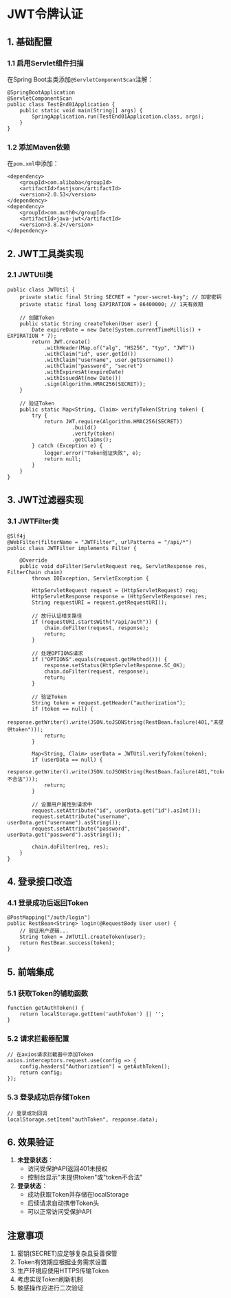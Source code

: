 # **JWT令牌认证**

## 1. 基础配置

### 1.1 启用Servlet组件扫描

在Spring Boot主类添加`@ServletComponentScan`注解：

```
@SpringBootApplication
@ServletComponentScan
public class TestEnd01Application {
    public static void main(String[] args) {
        SpringApplication.run(TestEnd01Application.class, args);
    }
}
```

### 1.2 添加Maven依赖

在`pom.xml`中添加：

```
<dependency>
    <groupId>com.alibaba</groupId>
    <artifactId>fastjson</artifactId>
    <version>2.0.53</version>
</dependency>
<dependency>
    <groupId>com.auth0</groupId>
    <artifactId>java-jwt</artifactId>
    <version>3.8.2</version>
</dependency>
```

## 2. JWT工具类实现

### 2.1 JWTUtil类

```
public class JWTUtil {
    private static final String SECRET = "your-secret-key"; // 加密密钥
    private static final long EXPIRATION = 86400000; // 1天有效期
    
    // 创建Token
    public static String createToken(User user) {
        Date expireDate = new Date(System.currentTimeMillis() + EXPIRATION * 7);
        return JWT.create()
            .withHeader(Map.of("alg", "HS256", "typ", "JWT"))
            .withClaim("id", user.getId())
            .withClaim("username", user.getUsername())
            .withClaim("password", "secret")
            .withExpiresAt(expireDate)
            .withIssuedAt(new Date())
            .sign(Algorithm.HMAC256(SECRET));
    }
    
    // 验证Token
    public static Map<String, Claim> verifyToken(String token) {
        try {
            return JWT.require(Algorithm.HMAC256(SECRET))
                     .build()
                     .verify(token)
                     .getClaims();
        } catch (Exception e) {
            logger.error("Token验证失败", e);
            return null;
        }
    }
}
```

## 3. JWT过滤器实现

### 3.1 JWTFilter类

```
@Slf4j
@WebFilter(filterName = "JWTFilter", urlPatterns = "/api/*")
public class JWTFilter implements Filter {
    
    @Override
    public void doFilter(ServletRequest req, ServletResponse res, FilterChain chain) 
        throws IOException, ServletException {
        
        HttpServletRequest request = (HttpServletRequest) req;
        HttpServletResponse response = (HttpServletResponse) res;
        String requestURI = request.getRequestURI();
        
        // 放行认证相关路径
        if (requestURI.startsWith("/api/auth")) {
            chain.doFilter(request, response);
            return;
        }
        
        // 处理OPTIONS请求
        if ("OPTIONS".equals(request.getMethod())) {
            response.setStatus(HttpServletResponse.SC_OK);
            chain.doFilter(request, response);
            return;
        }
        
        // 验证Token
        String token = request.getHeader("authorization");
        if (token == null) {
            response.getWriter().write(JSON.toJSONString(RestBean.failure(401,"未提供token")));
            return;
        }
        
        Map<String, Claim> userData = JWTUtil.verifyToken(token);
        if (userData == null) {
            response.getWriter().write(JSON.toJSONString(RestBean.failure(401,"token不合法")));
            return;
        }
        
        // 设置用户属性到请求中
        request.setAttribute("id", userData.get("id").asInt());
        request.setAttribute("username", userData.get("username").asString());
        request.setAttribute("password", userData.get("password").asString());
        
        chain.doFilter(req, res);
    }
}
```

## 4. 登录接口改造

### 4.1 登录成功后返回Token

```
@PostMapping("/auth/login")
public RestBean<String> login(@RequestBody User user) {
    // 验证用户逻辑...
    String token = JWTUtil.createToken(user);
    return RestBean.success(token);
}
```

## 5. 前端集成

### 5.1 获取Token的辅助函数

```
function getAuthToken() {
    return localStorage.getItem('authToken') || '';
}
```

### 5.2 请求拦截器配置

```
// 在axios请求拦截器中添加Token
axios.interceptors.request.use(config => {
    config.headers["Authorization"] = getAuthToken();
    return config;
});
```

### 5.3 登录成功后存储Token

```
// 登录成功回调
localStorage.setItem("authToken", response.data);
```

## 6. 效果验证

1. **未登录状态**：
   - 访问受保护API返回401未授权
   - 控制台显示"未提供token"或"token不合法"
2. **登录状态**：
   - 成功获取Token并存储在localStorage
   - 后续请求自动携带Token头
   - 可以正常访问受保护API

## 注意事项

1. 密钥(SECRET)应足够复杂且妥善保管
2. Token有效期应根据业务需求设置
3. 生产环境应使用HTTPS传输Token
4. 考虑实现Token刷新机制
5. 敏感操作应进行二次验证